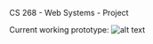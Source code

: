 CS 268 - Web Systems - Project

Current working prototype:
![alt text](https://github.com/EBTheKidd/CS268Project1/demo.gif)
